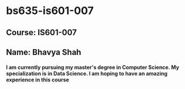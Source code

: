 # bs635-is601-007
## Course: IS601-007
## Name:   Bhavya Shah
#### I am currently pursuing my master's degree in Computer Science. My specialization is in Data Science. I am hoping to have an amazing experience in this course

